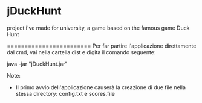 # jDuckHunt
project i've made for university, a game based on the famous game Duck Hunt

========================
Per far partire l'applicazione direttamente dal cmd, vai nella cartella dist
e digita il comando seguente:

java -jar "jDuckHunt.jar" 

Note:

* Il primo avvio dell'applicazione causerà la creazione di due file
nella stessa directory: config.txt e scores.file
